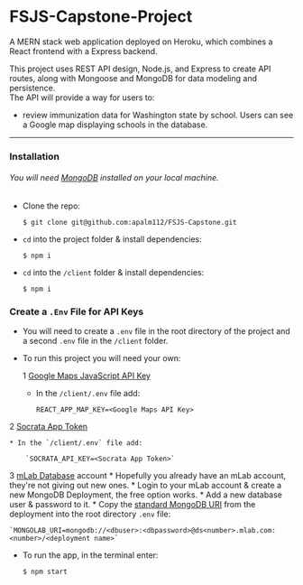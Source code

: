 # FSJS-Capstone-Project
A MERN stack web application deployed on Heroku,
which combines a React frontend with a Express backend.

This project uses REST API design, Node.js, and Express to create API routes, along with Mongoose and MongoDB for data modeling and persistence.  
The API will provide a way for users to:
* review immunization data for Washington state by school. Users can see a Google map displaying schools in the database.
___________________________________________________________________________

### Installation

###### You will need [MongoDB](https://docs.mongodb.com/manual/installation/#mongodb-community-edition) installed on your local machine.

* Clone the repo:

	`$ git clone git@github.com:apalm112/FSJS-Capstone.git`

* `cd` into the project folder & install dependencies:

	`$ npm i`

* `cd` into the `/client` folder & install dependencies:

	`$ npm i`


### Create a `.Env` File for API Keys

* You will need to create a `.env` file in the root directory of the project and a second `.env` file in the `/client` folder.

* To run this project you will need your own:

	1 [Google Maps JavaScript API Key](https://developers.google.com/maps/documentation/javascript/get-api-key)
	* In the `/client/.env` file add:

		`REACT_APP_MAP_KEY=<Google Maps API Key>`

 2 [Socrata App Token](https://opendata.socrata.com/signup)

	* In the `/client/.env` file add:

		`SOCRATA_API_KEY=<Socrata App Token>`

  3 [mLab Database](https://mlab.com/login/) account
	* Hopefully you already have an mLab account, they're not giving out new ones.
	* Login to your mLab account & create a new MongoDB Deployment, the free option works.
	* Add a new database user & password to it.
	* Copy the [ standard MongoDB URI](https://docs.mlab.com/connecting/#connect-string) from the deployment into the root directory `.env` file:

	`MONGOLAB_URI=mongodb://<dbuser>:<dbpassword>@ds<number>.mlab.com:<number>/<deployment name>`


* To run the app, in the terminal enter:

	`$ npm start`
